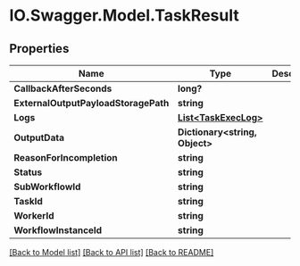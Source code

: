 # IO.Swagger.Model.TaskResult
## Properties

Name | Type | Description | Notes
------------ | ------------- | ------------- | -------------
**CallbackAfterSeconds** | **long?** |  | [optional] 
**ExternalOutputPayloadStoragePath** | **string** |  | [optional] 
**Logs** | [**List&lt;TaskExecLog&gt;**](TaskExecLog.md) |  | [optional] 
**OutputData** | **Dictionary&lt;string, Object&gt;** |  | [optional] 
**ReasonForIncompletion** | **string** |  | [optional] 
**Status** | **string** |  | [optional] 
**SubWorkflowId** | **string** |  | [optional] 
**TaskId** | **string** |  | 
**WorkerId** | **string** |  | [optional] 
**WorkflowInstanceId** | **string** |  | 

[[Back to Model list]](../README.md#documentation-for-models) [[Back to API list]](../README.md#documentation-for-api-endpoints) [[Back to README]](../README.md)

